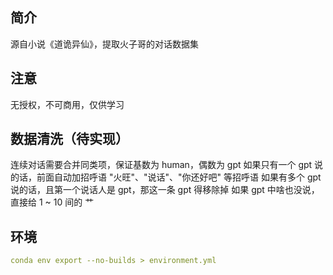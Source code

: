 ## 简介
源自小说《道诡异仙》，提取火子哥的对话数据集

## 注意
无授权，不可商用，仅供学习

## 数据清洗（待实现）
连续对话需要合并同类项，保证基数为 human，偶数为 gpt
如果只有一个 gpt 说的话，前面自动加招呼语 "火旺"、"说话"、"你还好吧" 等招呼语
如果有多个 gpt 说的话，且第一个说话人是 gpt，那这一条 gpt 得移除掉
如果 gpt 中啥也没说，直接给 1 ~ 10 间的 艹

## 环境

```yaml
conda env export --no-builds > environment.yml
```
